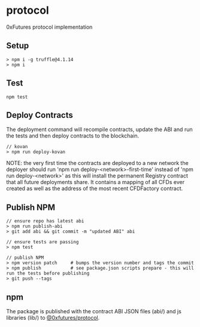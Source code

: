 # protocol

0xFutures protocol implementation

## Setup

```
> npm i -g truffle@4.1.14
> npm i
```

## Test

```
npm test
```

## Deploy Contracts

The deployment command will recompile contracts, update the ABI and run the tests and
then deploy contracts to the blockchain.

```
// kovan
> npm run deploy-kovan
```

NOTE: the very first time the contracts are deployed to a new network the deployer should run 'npm run deploy-&lt;network&gt;-first-time' instead of 'npm run deploy-&lt;network&gt;' as this will install the permanent Registry contract that all future deployments share. It contains a mapping of all CFDs ever created as well as the address of the most recent CFDFactory contract.

## Publish NPM

```
// ensure repo has latest abi
> npm run publish-abi
> git add abi && git commit -m "updated ABI" abi

// ensure tests are passing
> npm test

// publish NPM
> npm version patch     # bumps the version number and tags the commit
> npm publish           # see package.json scripts prepare - this will run the tests before publishing
> git push --tags
```

## npm

The package is published with the contract ABI JSON files (abi/) and js libraries (lib/) to [@0xfutures/protocol](https://www.npmjs.com/package/@0xfutures/protocol).
